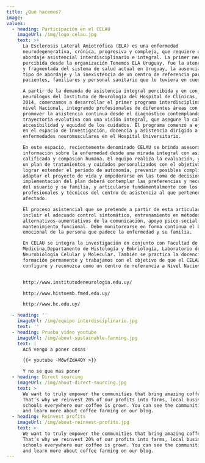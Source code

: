 ```yaml
---
title: ¿Qué hacemos?
image:
values:
  - heading: Participación en el CELAU
    imageUrl: /img/logo_celau.jpg
    text: >+
      La Esclerosis Lateral Amiotrófica (ELA) es una enfermedad
      neurodegenerativa, crónica, progresiva y compleja, que requiere un
      abordaje asistencial interdisciplinario e integral. La primer necesidad
      percibida desde la organización Tenemos ELA Uruguay, fue la atención escasa
      y fragmentada del sistema de salud actual en Uruguay, la ausencia de este
      tipo de abordaje y la inexistencia de un centro de referencia para
      pacientes, familiares y personal sanitario que lo tuviera en cuenta.

      A partir de la demanda de asistencia integral percibida y en conjunto con
      neurólogos del Instituto de Neurología del Hospital de Clínicas, en el año
      2014, comenzamos a desarrollar el primer programa interdisciplinario de
      nivel Nacional, integrando profesionales de diferentes áreas con el fin de
      promover la asistencia continua desde el diagnóstico contemplando la
      trayectoria evolutiva con una visión integral, que asegure la calidad,
      accesibilidad y equidad de los cuidados. El programa comenzó a ejecutarse
      en el espacio de investigación, docencia y asistencia dirigido a
      enfermedades neuromusculares en el Hospital Universitario.

      En este espacio, recientemente denominado CELAU se brinda asesoramiento e
      información sobre la enfermedad desde una mirada integral con asistencia
      calificada y compasión humana. El equipo realiza la evaluación, y sugiere
      un plan de tratamientos y cuidados personalizados con el objetivo de
      lograr extender el período de autonomía, prevenir posibles complicaciones,
      adaptar el proyecto de vida y empoderarse en las toma de decisiones. La
      implementación del plan deberá contemplar las preferencias y necesidades
      del usuario y su familia, y articularse fundamentalmente con los
      profesionales y técnicos del centro de asistencia al que pertenece el
      afectado.

      El proceso asistencial que se pretende a partir de esta articulación, debe
      incluir el adecuado control sintomático, entrenamiento en métodos
      alternativos-aumentativos de la comunicación, apoyo psico-social y
      mantenimiento funcional. Debe monitorearse en forma continua el bienestar
      emocional de la persona que padece la enfermedad y su familia.

      En CELAU se integra la investigación en conjunto con Facultad de
      Medicina,Departamento de Histología y Embriología, Laboratorio de
      Neurobiología Celular y Molecular. También se practica la docencia como
      formación permanente y trabajamos con el objetivo de que el CELAU se
      configure y reconozca como un centro de referencia a Nivel Nacional.


      http://www.institutodeneurologia.edu.uy/

      http://www.histoemb.fmed.edu.uy/

      http://www.hc.edu.uy/

  - heading: ''
    imageUrl: /img/equipo interdisciplinario.jpg
    text: ''
  - heading: Prueba video youtube
    imageUrl: /img/about-sustainable-farming.jpg
    text: |
      Acá vengo a poner cosas

      {{< youtube -M6wfZdA4OY >}}

      Y no se que mas poner
  - heading: Direct sourcing
    imageUrl: /img/about-direct-sourcing.jpg
    text: >
      We want to truly empower the communities that bring amazing coffee to you.
      That’s why we reinvest 20% of our profits into farms, local businesses and
      schools everywhere our coffee is grown. You can see the communities grow
      and learn more about coffee farming on our blog.
  - heading: Reinvest profits
    imageUrl: /img/about-reinvest-profits.jpg
    text: >
      We want to truly empower the communities that bring amazing coffee to you.
      That’s why we reinvest 20% of our profits into farms, local businesses and
      schools everywhere our coffee is grown. You can see the communities grow
      and learn more about coffee farming on our blog.
---
```

